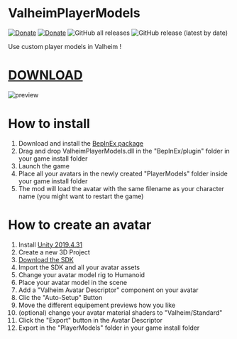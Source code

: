 # ValheimPlayerModels
[![Donate](https://img.shields.io/badge/Donate-Ko--fi-blue)](https://ko-fi.com/ikeiwa)
[![Donate](https://img.shields.io/badge/Donate-Paypal-green)](https://www.paypal.com/donate/?hosted_button_id=V43V357EFJL74)
![GitHub all releases](https://img.shields.io/github/downloads/Ikeiwa/ValheimPlayerModels/total)
![GitHub release (latest by date)](https://img.shields.io/github/v/release/Ikeiwa/ValheimPlayerModels)

Use custom player models in Valheim !

# [DOWNLOAD](https://github.com/Ikeiwa/ValheimPlayerModels/releases/latest/download/ValheimPlayerModels.dll)
![preview](https://github.com/Ikeiwa/ValheimPlayerModels/blob/main/preview.png)
# How to install

 1. Download and install the [BepInEx package](https://valheim.thunderstore.io/package/denikson/BepInExPack_Valheim/)
 2. Drag and drop ValheimPlayerModels.dll in the "BepInEx/plugin" folder in your game install folder
 3. Launch the game
 4. Place all your avatars in the newly created "PlayerModels" folder inside your game install folder
 5. The mod will load the avatar with the same filename as your character name (you might want to restart the game)

# How to create an avatar

 1. Install [Unity 2019.4.31](https://unity3d.com/fr/unity/whats-new/2019.4.31)
 2. Create a new 3D Project
 3. [Download the SDK](https://github.com/Ikeiwa/ValheimPlayerModels/releases/latest/download/ValheimPlayerModels_SDK.unitypackage)
 4. Import the SDK and all your avatar assets
 5. Change your avatar model rig to Humanoid
 6. Place your avatar model in the scene
 7. Add a "Valheim Avatar Descriptor" component on your avatar
 8. Clic the "Auto-Setup" Button
 9. Move the different equipement previews how you like
 10. (optional) change your avatar material shaders to "Valheim/Standard"
 11. Click the "Export" button in the Avatar Descriptor
 12. Export in the "PlayerModels" folder in your game install folder
